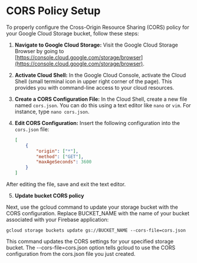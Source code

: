 # CORS Policy Setup

To properly configure the Cross-Origin Resource Sharing (CORS) policy for your Google Cloud Storage bucket, follow these steps:

1. **Navigate to Google Cloud Storage:**
   Visit the Google Cloud Storage Browser by going to [https://console.cloud.google.com/storage/browser](https://console.cloud.google.com/storage/browser).

2. **Activate Cloud Shell:**
   In the Google Cloud Console, activate the Cloud Shell (small terminal icon in upper right corner of the page). This provides you with command-line access to your cloud resources.

3. **Create a CORS Configuration File:**
   In the Cloud Shell, create a new file named `cors.json`. You can do this using a text editor like `nano` or `vim`. For instance, type `nano cors.json`.

4. **Edit CORS Configuration:**
   Insert the following configuration into the `cors.json` file:

   ```json
   [
       {
           "origin": ["*"],
           "method": ["GET"],
           "maxAgeSeconds": 3600
       }
   ]
   ```

After editing the file, save and exit the text editor. 

5. **Update bucket CORS policy**

Next, use the gcloud command to update your storage bucket with the CORS configuration. Replace BUCKET_NAME with the name of your bucket associated with your Firebase application:

```shell
gcloud storage buckets update gs://BUCKET_NAME --cors-file=cors.json
```

This command updates the CORS settings for your specified storage bucket. The --cors-file=cors.json option tells gcloud to use the CORS configuration from the cors.json file you just created.